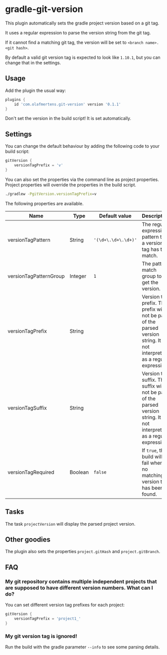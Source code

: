gradle-git-version
==================

This plugin automatically sets the gradle project version based on a git tag.

It uses a regular expression to parse the version string from the git tag.

If it cannot find a matching git tag, the version will be set to `<branch name>.<git hash>`.

By default a valid git version tag is expected to look like `1.10.1`, but you can change that in the settings.  


Usage
-----

Add the plugin the usual way:
```groovy
plugins {
    id 'com.olafmertens.git-version' version '0.1.1'
}
```

Don't set the version in the build script! It is set automatically.

Settings
--------

You can change the default behaviour by adding the following code to your build script:

```groovy
gitVersion {
    versionTagPrefix = 'v'
}
```

You can also set the properties via the command line as project properties.
Project properties will override the properties in the build script. 

```bash
./gradlew -PgitVersion.versionTagPrefix=v
```

The following properties are available.

Name | Type | Default value | Description
--- | --- | --- | ---
versionTagPattern | String | `'(\d+\.\d+\.\d+)'` | The regular expression pattern that a version tag has to match.
versionTagPatternGroup | Integer | `1` | The pattern match group to get the version.
versionTagPrefix | String | | Version tag prefix. The prefix will not be part of the parsed version string. It is not interpreted as a regular expression!
versionTagSuffix | String | | Version tag suffix. The suffix will not be part of the parsed version string. It is not interpreted as a regular expression!
versionTagRequired | Boolean | `false` | If `true`, the build will fail when no matching version tag has been found. 

Tasks
-----

The task `projectVersion` will display the parsed project version. 

Other goodies
-------------

The plugin also sets the properties `project.gitHash` and `project.gitBranch`.

FAQ
---

### My git repository contains multiple independent projects that are supposed to have different version numbers. What can I do?

You can set different version tag prefixes for each project:
```groovy
gitVersion {
    versionTagPrefix = 'project1_'
}
```

### My git version tag is ignored!

Run the build with the gradle parameter `--info` to see some parsing details. 
